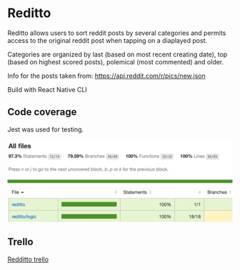 # Reditto

Reditto allows users to sort reddit posts by several categories and permits access to the original reddit post when tapping on a diaplayed post.

Categories are organized by last (based on most recent creating date), top (based on highest scored posts), polemical (most commented) and older.

Info for the posts taken from: https://api.reddit.com/r/pics/new.json

Build with React Native CLI

## Code coverage

Jest was used for testing.

![Code coverage](./code-coverage.png)

## Trello

[Redditto trello](https://trello.com/b/NML1S0Hy/mitto-reddit)
